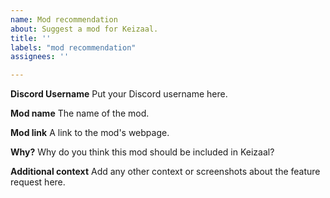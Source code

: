 ```yaml
---
name: Mod recommendation
about: Suggest a mod for Keizaal.
title: ''
labels: "mod recommendation"
assignees: ''

---
```


**Discord Username**
Put your Discord username here.

**Mod name**
The name of the mod.

**Mod link**
A link to the mod's webpage.

**Why?**
Why do you think this mod should be included in Keizaal?

**Additional context**
Add any other context or screenshots about the feature request here.
